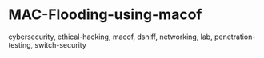 # MAC-Flooding-using-macof
cybersecurity, ethical-hacking, macof, dsniff, networking, lab, penetration-testing, switch-security
